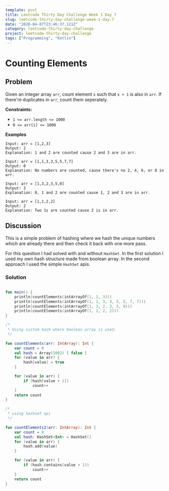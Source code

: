 ```yaml
---
template: post
title: Leetcode Thirty Day Challenge Week 1 Day 7
slug: leetcode-thirty-day-challenge-week-1-day-7
date: "2020-04-07T23:46:37.121Z"
category: leetcode-thirty-day-challenge
project: leetcode-thirty-day-challenge
tags: ["Programming", "Kotlin"]
---
```


# Counting Elements

## Problem

Given an integer array `arr`, count element `x` such that `x + 1` is also in `arr`.
If there're duplicates in `arr`, count them seperately. 

**Constraints:**

- `1 <= arr.length <= 1000`
- `0 <= arr[i] <= 1000`

__Examples__

```
Input: arr = [1,2,3]
Output: 2
Explanation: 1 and 2 are counted cause 2 and 3 are in arr.
```

```
Input: arr = [1,1,3,3,5,5,7,7]
Output: 0
Explanation: No numbers are counted, cause there's no 2, 4, 6, or 8 in arr.
```

```
Input: arr = [1,3,2,3,5,0]
Output: 3
Explanation: 0, 1 and 2 are counted cause 1, 2 and 3 are in arr.
```

```
Input: arr = [1,1,2,2]
Output: 2
Explanation: Two 1s are counted cause 2 is in arr.
```

## Discussion
This is a simple problem of hashing where we hash the unique numbers which are already there and then check it 
back with one more pass.

For this question I had solved with and without `HashSet`. In the first solution I used my own hash
structure made from boolean array. In the second approach I used the simple `HashSet` apis.

### Solution

```kotlin

fun main() {
    println(countElements(intArrayOf(1, 2, 3)))
    println(countElements(intArrayOf(1, 1, 3, 3, 5, 5, 7, 7)))
    println(countElements(intArrayOf(1, 3, 2, 3, 5, 0)))
    println(countElements(intArrayOf(1, 1, 2, 2)))
}

/*
 * Using custom hash where boolean array is used.
 */

fun countElements(arr: IntArray): Int {
    var count = 0
    val hash = Array(1002) { false }
    for (value in arr) {
        hash[value] = true
    }

    for (value in arr) {
        if (hash[value + 1])
            count++
    }
    return count
}

/*
 * using hashset api
 */

fun countElements2(arr: IntArray): Int {
    var count = 0
    val hash: HashSet<Int> = HashSet()
    for (value in arr) {
        hash.add(value)
    }

    for (value in arr) {
        if (hash.contains(value + 1))
            count++
    }
    return count
}

```

